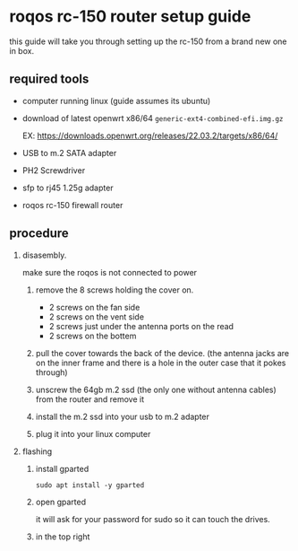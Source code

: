 # roqos rc-150 router setup guide

this guide will take you through setting up the rc-150 from a brand new one in box.

## required tools

* computer running linux (guide assumes its ubuntu)

* download of latest openwrt x86/64 `generic-ext4-combined-efi.img.gz`

    EX: https://downloads.openwrt.org/releases/22.03.2/targets/x86/64/

* USB to m.2 SATA adapter

* PH2 Screwdriver

* sfp to rj45 1.25g adapter

* roqos rc-150 firewall router


## procedure

1. disasembly.

    make sure the roqos is not connected to power

    1. remove the 8 screws holding the cover on.
        * 2 screws on the fan side
        * 2 screws on the vent side
        * 2 screws just under the antenna ports on the read
        * 2 screws on the bottem

    1. pull the cover towards the back of the device. (the antenna jacks are on the inner frame and there is a hole in the outer case that it pokes through)

    1. unscrew the 64gb m.2 ssd (the only one without antenna cables) from the router and remove it

    1. install the m.2 ssd into your usb to m.2 adapter

    1. plug it into your linux computer

1. flashing

    1. install gparted 
    
        `sudo apt install -y gparted`

    1. open gparted

        it will ask for your password for sudo so it can touch the drives.

    1. in the top right 